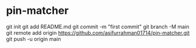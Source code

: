 # pin-matcher
git init
git add README.md
git commit -m "first commit"
git branch -M main
git remote add origin https://github.com/asifurrahman01714/pin-matcher.git
git push -u origin main